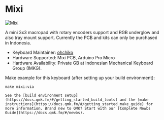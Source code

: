 # Mixi

[![Mixi](https://i.imgur.com/f6hHXKZ.jpg)](https://imgur.com/a/TEM4riG)

A mini 3x3 macropad with rotary encoders support and RGB underglow and also tray mount support. Currently the PCB and kits can only be purchased in Indonesia.

* Keyboard Maintainer: [ohchiko](https://github.com/ohchiko)
* Hardware Supported: Mixi PCB, Arduino Pro Micro
* Hardware Availability: Private GB at Indonesian Mechanical Keyboard Group (IMKG).

Make example for this keyboard (after setting up your build environment):

    make mixi:via

    See the [build environment setup](https://docs.qmk.fm/#/getting_started_build_tools) and the [make instructions](https://docs.qmk.fm/#/getting_started_make_guide) for more information. Brand new to QMK? Start with our [Complete Newbs Guide](https://docs.qmk.fm/#/newbs).

